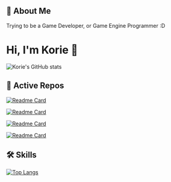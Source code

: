 
## 🚀 About Me
Trying to be a Game Developer, or Game Engine Programmer :D

  
# Hi, I'm Korie 👋

![Korie's GitHub stats](https://github-readme-stats.vercel.app/api?username=KorieDrakeChaney&theme=cobalt&show_icons=true)
  
## 🔗 Active Repos

[![Readme Card](https://github-readme-stats.vercel.app/api/pin/?username=KorieDrakeChaney/Learn-WebGl-With-Rust&theme=cobalt)](https://github.com/KorieDrakeChaney/Learn-WebGl-With-Rust)

[![Readme Card](https://github-readme-stats.vercel.app/api/pin/?username=KorieDrakeChaney/KorieDrakeChaney.github.io&theme=cobalt)](https://github.com/KorieDrakeChaney/KorieDrakeChaney.github.io)

[![Readme Card](https://github-readme-stats.vercel.app/api/pin/?username=KorieDrakeChaney/WeBro-Lib&theme=cobalt)](https://github.com/KorieDrakeChaney/WeBro-Lib)

[![Readme Card](https://github-readme-stats.vercel.app/api/pin/?username=KorieDrakeChaney/WeBrogue&theme=cobalt)](https://github.com/KorieDrakeChaney/WeBrogue)

## 🛠 Skills

[![Top Langs](https://github-readme-stats.vercel.app/api/top-langs/?username=KorieDrakeChaney&theme=cobalt)](https://github.com/KorieDrakeChaney#)


